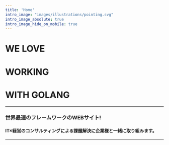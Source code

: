 ```yaml
---
title: 'Home'
intro_image: "images/illustrations/pointing.svg"
intro_image_absolute: true
intro_image_hide_on_mobile: true
---
```


# WE  LOVE
# WORKING
# WITH  GOLANG
---
### 世界最速のフレームワークのWEBサイト!
#### IT×経営のコンサルティングによる課題解決に企業様と一緒に取り組みます。  
___